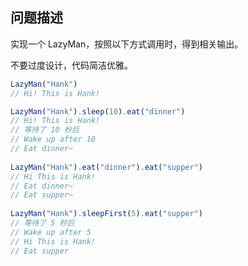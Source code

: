 ## 问题描述

<!-- 第一步：请使用「规范的md格式」详细描述问题 -->

<!-- 请二步：请在右侧选择合适的一到多个标签 -->

实现一个 LazyMan，按照以下方式调用时，得到相关输出。

不要过度设计，代码简洁优雅。

```js
LazyMan("Hank")
// Hi! This is Hank!

LazyMan("Hank").sleep(10).eat("dinner")
// Hi! This is Hank!
// 等待了 10 秒后
// Wake up after 10
// Eat dinner~
 
LazyMan("Hank").eat("dinner").eat("supper")
// Hi This is Hank!
// Eat dinner~
// Eat supper~
 
LazyMan("Hank").sleepFirst(5).eat("supper")
// 等待了 5 秒后
// Wake up after 5
// Hi This is Hank!
// Eat supper
```

